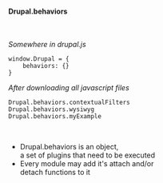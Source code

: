 ####  Drupal.behaviors
<br>

_Somewhere in drupal.js_
<br>
```
window.Drupal = { 
    behaviors: {}
}
```
_After downloading all javascript files_
```
Drupal.behaviors.contextualFilters
Drupal.behaviors.wysiwyg
Drupal.behaviors.myExample
```
<br>

* Drupal.behaviors is an object, <br>a set of plugins that need to be executed
* Every module may add it's attach and/or<br>detach functions to it